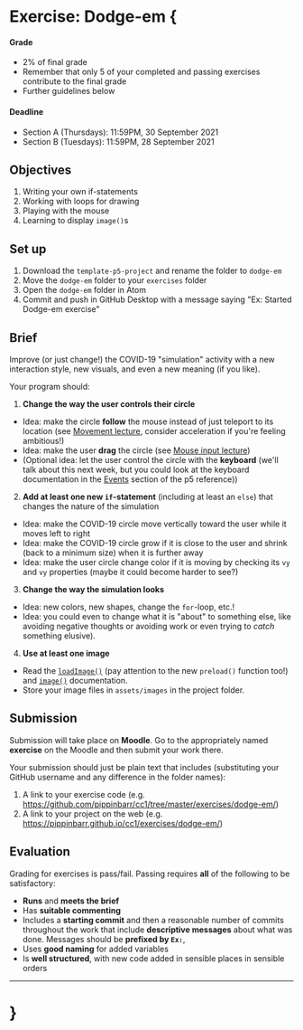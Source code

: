 # Exercise: Dodge-em {

  #### Grade
  - 2% of final grade
  - Remember that only 5 of your completed and passing exercises contribute to the final grade
  - Further guidelines below
  
#### Deadline
- Section A (Thursdays): 11:59PM, 30 September 2021
- Section B (Tuesdays): 11:59PM, 28 September 2021

## Objectives

1. Writing your own if-statements
2. Working with loops for drawing
3. Playing with the mouse
4. Learning to display `image()`s

## Set up

1. Download the `template-p5-project` and rename the folder to `dodge-em`
3. Move the `dodge-em` folder to your `exercises` folder
4. Open the `dodge-em` folder in Atom
5. Commit and push in GitHub Desktop with a message saying "Ex: Started Dodge-em exercise"

## Brief

Improve (or just change!) the COVID-19 "simulation" activity with a new interaction style, new visuals, and even a new meaning (if you like).

Your program should:

1. **Change the way the user controls their circle**
  - Idea: make the circle **follow** the mouse instead of just teleport to its location (see [Movement lecture](../modules/04/movement.md#speed-returns), consider acceleration if you're feeling ambitious!)
  - Idea: make the user **drag** the circle (see [Mouse input lecture](../modules/04/mouse-input.md#a-draggable-circle))
  - (Optional idea: let the user control the circle with the **keyboard** (we'll talk about this next week, but you could look at the keyboard documentation in the [Events](https://p5js.org/reference/#group-Events) section of the p5 reference))
2. **Add at least one new `if`-statement** (including at least an `else`) that changes the nature of the simulation
  - Idea: make the COVID-19 circle move vertically toward the user while it moves left to right
  - Idea: make the COVID-19 circle grow if it is close to the user and shrink (back to a minimum size) when it is further away
  - Idea: make the user circle change color if it is moving by checking its `vy` and `vy` properties (maybe it could become harder to see?)
3. **Change the way the simulation looks**
  - Idea: new colors, new shapes, change the `for`-loop, etc.!
  - Idea: you could even to change what it is "about" to something else, like avoiding negative thoughts or avoiding work or even trying to _catch_ something elusive).
4. **Use at least one image**
  - Read the [`loadImage()`](https://p5js.org/reference/#/p5/loadImage) (pay attention to the new `preload()` function too!) and [`image()`](https://p5js.org/reference/#/p5/image) documentation.
  - Store your image files in `assets/images` in the project folder.

## Submission

Submission will take place on **Moodle**. Go to the appropriately named **exercise** on the Moodle and then submit your work there.

Your submission should just be plain text that includes (substituting your GitHub username and any difference in the folder names):

1. A link to your exercise code (e.g. https://github.com/pippinbarr/cc1/tree/master/exercises/dodge-em/)
2. A link to your project on the web (e.g. https://pippinbarr.github.io/cc1/exercises/dodge-em/)

## Evaluation

Grading for exercises is pass/fail. Passing requires **all** of the following to be satisfactory:

- **Runs** and **meets the brief**
- Has **suitable commenting**
- Includes a **starting commit** and then a reasonable number of commits throughout the work that include **descriptive messages** about what was done. Messages should be **prefixed by `Ex:`**,
- Uses **good naming** for added variables
- Is **well structured**, with new code added in sensible places in sensible orders

---

# }
